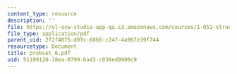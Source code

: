 ```yaml
---
content_type: resource
description: ''
file: https://ol-ocw-studio-app-qa.s3.amazonaws.com/courses/1-051-structural-engineering-design-fall-2003/5119912018ea0799ba43c036ed9900c9_probset_6.pdf
file_type: application/pdf
parent_uid: 2f2f4875-d0fc-6866-c24f-4a967e39f744
resourcetype: Document
title: probset_6.pdf
uid: 51199120-18ea-0799-ba43-c036ed9900c9
---
```

